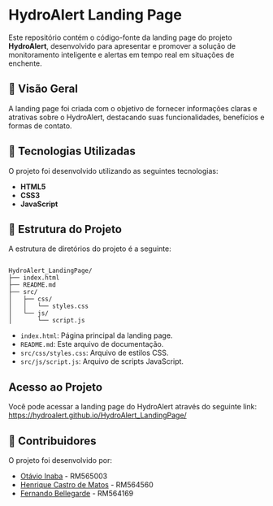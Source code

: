# HydroAlert Landing Page

Este repositório contém o código-fonte da landing page do projeto **HydroAlert**, desenvolvido para apresentar e promover a solução de monitoramento inteligente e alertas em tempo real em situações de enchente.

## 📌 Visão Geral

A landing page foi criada com o objetivo de fornecer informações claras e atrativas sobre o HydroAlert, destacando suas funcionalidades, benefícios e formas de contato.

## 🚀 Tecnologias Utilizadas

O projeto foi desenvolvido utilizando as seguintes tecnologias:

- **HTML5**
- **CSS3**
- **JavaScript**

## 📁 Estrutura do Projeto

A estrutura de diretórios do projeto é a seguinte:

```

HydroAlert_LandingPage/
├── index.html
├── README.md
├── src/
│   ├── css/
│   │   └── styles.css
│   └── js/
│       └── script.js
```

- `index.html`: Página principal da landing page.
- `README.md`: Este arquivo de documentação.
- `src/css/styles.css`: Arquivo de estilos CSS.
- `src/js/script.js`: Arquivo de scripts JavaScript.

## Acesso ao Projeto

Você pode acessar a landing page do HydroAlert através do seguinte link:
https://hydroalert.github.io/HydroAlert_LandingPage/

## 👥 Contribuidores

O projeto foi desenvolvido por:

- [Otávio Inaba](https://github.com/Otaaviio) - RM565003
- [Henrique Castro de Matos](https://github.com/RickkCastro) - RM564560
- [Fernando Bellegarde](https://github.com/fernandoBellegarde) - RM564169
